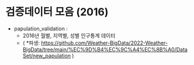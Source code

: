 # 검증데이터 모음 (2016)

+ papulation_validation :
  + 2016년 월별, 지역별, 성별 인구통계 데이터 
  + ( *파생: https://github.com/Weather-BigData/2022-Weather-BigData/tree/main/%EC%9D%B4%EC%9C%A4%EC%8B%A0/DataSet/new_papulation )
